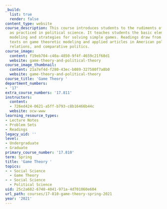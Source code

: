 ```yaml
---
_build:
  list: true
  render: false
content_type: website
course_description: This course introduces students to the rudiments of game theory
  as practiced in political science. It teaches students the basic elements of formal
  modeling and strategies for solving simple games. Readings draw from introductory
  texts on game theoretic modeling and applied articles in American politics, international
  relations, and comparative politics.
course_image:
  content: f19eb704-c40a-4850-9f4f-4659c21f68d1
  website: game-theory-and-political-theory
course_image_thumbnail:
  content: 21a7ef4d-f280-43ec-b089-327580f7a8b0
  website: game-theory-and-political-theory
course_title: 'Game Theory '
department_numbers:
- '17'
extra_course_numbers: '17.811'
instructors:
  content:
  - 726ed424-0621-a5ff-b793-c8b16466b44c
  website: ocw-www
learning_resource_types:
- Lecture Notes
- Problem Sets
- Readings
legacy_uid: ''
level:
- Undergraduate
- Graduate
primary_course_number: '17.810'
term: Spring
title: 'Game Theory '
topics:
- - Social Science
  - Game Theory
- - Social Science
  - Political Science
uid: 25c2a682-6748-4041-971a-4d701060e604
url_path: courses/17-810-game-theory-spring-2021
year: '2021'
---
```

